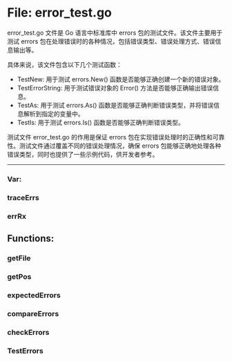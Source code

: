 # File: error_test.go

error_test.go 文件是 Go 语言中标准库中 errors 包的测试文件。该文件主要用于测试 errors 包在处理错误时的各种情况，包括错误类型、错误处理方式、错误信息输出等。

具体来说，该文件包含以下几个测试函数：

- TestNew: 用于测试 errors.New() 函数是否能够正确创建一个新的错误对象。
- TestErrorString: 用于测试错误对象的 Error() 方法是否能够正确输出错误信息。
- TestAs: 用于测试 errors.As() 函数是否能够正确判断错误类型，并将错误信息解析到指定的变量中。
- TestIs: 用于测试 errors.Is() 函数是否能够正确判断错误类型。

测试文件 error_test.go 的作用是保证 errors 包在实现错误处理时的正确性和可靠性。测试文件通过覆盖不同的错误处理情况，确保 errors 包能够正确地处理各种错误类型，同时也提供了一些示例代码，供开发者参考。




---

### Var:

### traceErrs





### errRx





## Functions:

### getFile





### getPos





### expectedErrors





### compareErrors





### checkErrors





### TestErrors





